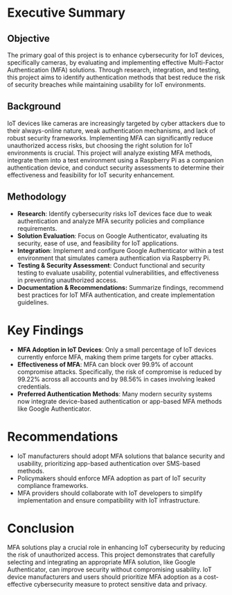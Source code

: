 # Executive Summary

## Objective
The primary goal of this project is to enhance cybersecurity for IoT devices, specifically cameras, by evaluating and implementing effective Multi-Factor Authentication (MFA) solutions. Through research, integration, and testing, this project aims to identify authentication methods that best reduce the risk of security breaches while maintaining usability for IoT environments.

## Background
IoT devices like cameras are increasingly targeted by cyber attackers due to their always-online nature, weak authentication mechanisms, and lack of robust security frameworks. Implementing MFA can significantly reduce unauthorized access risks, but choosing the right solution for IoT environments is crucial. This project will analyze existing MFA methods, integrate them into a test environment using a Raspberry Pi as a companion authentication device, and conduct security assessments to determine their effectiveness and feasibility for IoT security enhancement.

## Methodology
- **Research**: Identify cybersecurity risks IoT devices face due to weak authentication and analyze MFA security policies and compliance requirements.
- **Solution Evaluation**: Focus on Google Authenticator, evaluating its security, ease of use, and feasibility for IoT applications.
- **Integration**: Implement and configure Google Authenticator within a test environment that simulates camera authentication via Raspberry Pi.
- **Testing & Security Assessment**: Conduct functional and security testing to evaluate usability, potential vulnerabilities, and effectiveness in preventing unauthorized access.
- **Documentation & Recommendations:** Summarize findings, recommend best practices for IoT MFA authentication, and create implementation guidelines.

# Key Findings
- **MFA Adoption in IoT Devices**: Only a small percentage of IoT devices currently enforce MFA, making them prime targets for cyber attacks.
- **Effectiveness of MFA**: MFA can block over 99.9% of account compromise attacks. Specifically, the risk of compromise is reduced by 99.22% across all accounts and by 98.56% in cases involving leaked credentials.
- **Preferred Authentication Methods**: Many modern security systems now integrate device-based authentication or app-based MFA methods like Google Authenticator.

# Recommendations
- IoT manufacturers should adopt MFA solutions that balance security and usability, prioritizing app-based authentication over SMS-based methods.
- Policymakers should enforce MFA adoption as part of IoT security compliance frameworks.
- MFA providers should collaborate with IoT developers to simplify implementation and ensure compatibility with IoT infrastructure.

# Conclusion
MFA solutions play a crucial role in enhancing IoT cybersecurity by reducing the risk of unauthorized access. This project demonstrates that carefully selecting and integrating an appropriate MFA solution, like Google Authenticator, can improve security without compromising usability. IoT device manufacturers and users should prioritize MFA adoption as a cost-effective cybersecurity measure to protect sensitive data and privacy.



